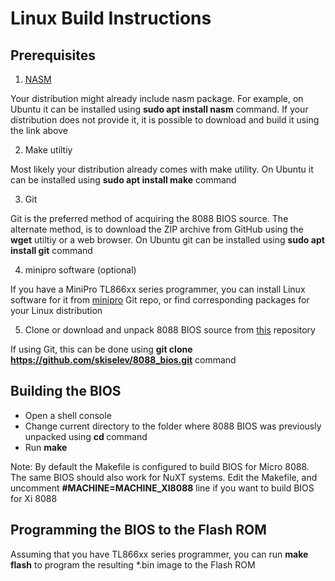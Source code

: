 # Linux Build Instructions

## Prerequisites

1. [NASM](https://www.nasm.us/)

Your distribution might already include nasm package. For example, on Ubuntu it can be installed using **sudo apt install nasm** command. If your distribution does not provide it, it is possible to download and build it using the link above

2. Make utiltiy

Most likely your distribution already comes with make utility. On Ubuntu it can be installed using **sudo apt install make** command

3. Git

Git is the preferred method of acquiring the 8088 BIOS source. The alternate method, is to download the ZIP archive from GitHub using the **wget** utiltiy or a web browser. On Ubuntu git can be installed using **sudo apt install git** command

4. minipro software (optional)

If you have a MiniPro TL866xx series programmer, you can install Linux software for it from [minipro](https://gitlab.com/DavidGriffith/minipro) Git repo, or find corresponding packages for your Linux distribution

5. Clone or download and unpack 8088 BIOS source from [this](https://github.com/skiselev/8088_bios) repository

If using Git, this can be done using **git clone https://github.com/skiselev/8088_bios.git** command

## Building the BIOS

* Open a shell console
* Change current directory to the folder where 8088 BIOS was previously unpacked using **cd <path>** command
* Run **make**

Note: By default the Makefile is configured to build BIOS for Micro 8088. The same BIOS should also work for NuXT systems. Edit the Makefile, and uncomment **#MACHINE=MACHINE_XI8088** line if you want to build BIOS for Xi 8088

## Programming the BIOS to the Flash ROM
  
Assuming that you have TL866xx series programmer, you can run **make flash** to program the resulting *.bin image to the Flash ROM
